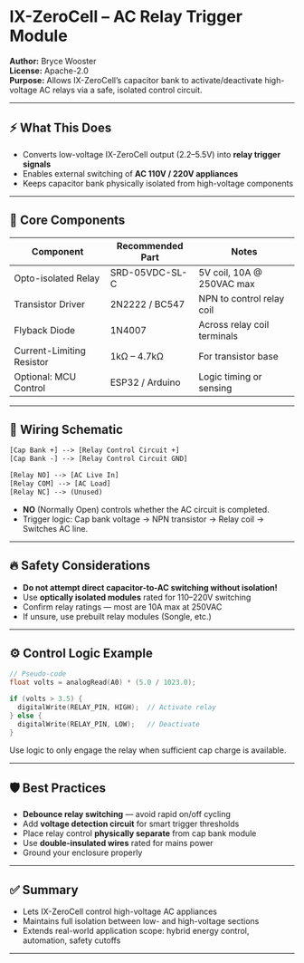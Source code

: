 # IX-ZeroCell – AC Relay Trigger Module

**Author:** Bryce Wooster  
**License:** Apache-2.0  
**Purpose:** Allows IX-ZeroCell’s capacitor bank to activate/deactivate high-voltage AC relays via a safe, isolated control circuit.

---

## ⚡ What This Does

- Converts low-voltage IX-ZeroCell output (2.2–5.5V) into **relay trigger signals**  
- Enables external switching of **AC 110V / 220V appliances**  
- Keeps capacitor bank physically isolated from high-voltage components  

---

## 🧱 Core Components

| Component          | Recommended Part     | Notes                           |
|--------------------|---------------------|---------------------------------|
| Opto-isolated Relay | SRD-05VDC-SL-C      | 5V coil, 10A @ 250VAC max  
| Transistor Driver  | 2N2222 / BC547       | NPN to control relay coil  
| Flyback Diode      | 1N4007               | Across relay coil terminals  
| Current-Limiting Resistor | 1kΩ – 4.7kΩ    | For transistor base  
| Optional: MCU Control | ESP32 / Arduino    | Logic timing or sensing  

---

## 🔌 Wiring Schematic

```txt
[Cap Bank +] --> [Relay Control Circuit +]
[Cap Bank -] --> [Relay Control Circuit GND]

[Relay NO] --> [AC Live In]
[Relay COM] --> [AC Load]
[Relay NC] --> (Unused)
```

- **NO** (Normally Open) controls whether the AC circuit is completed.  
- Trigger logic: Cap bank voltage → NPN transistor → Relay coil → Switches AC line.

---

## 🔥 Safety Considerations

- **Do not attempt direct capacitor-to-AC switching without isolation!**  
- Use **optically isolated modules** rated for 110–220V switching  
- Confirm relay ratings — most are 10A max at 250VAC  
- If unsure, use prebuilt relay modules (Songle, etc.)

---

## ⚙️ Control Logic Example

```c
// Pseudo-code
float volts = analogRead(A0) * (5.0 / 1023.0);

if (volts > 3.5) {
  digitalWrite(RELAY_PIN, HIGH);  // Activate relay
} else {
  digitalWrite(RELAY_PIN, LOW);   // Deactivate
}
```

Use logic to only engage the relay when sufficient cap charge is available.

---

## 🛡️ Best Practices

- **Debounce relay switching** — avoid rapid on/off cycling  
- Add **voltage detection circuit** for smart trigger thresholds  
- Place relay control **physically separate** from cap bank module  
- Use **double-insulated wires** rated for mains power  
- Ground your enclosure properly

---

## ✅ Summary

- Lets IX-ZeroCell control high-voltage AC appliances  
- Maintains full isolation between low- and high-voltage sections  
- Extends real-world application scope: hybrid energy control, automation, safety cutoffs  

---

